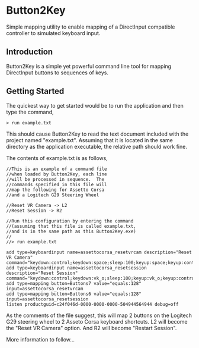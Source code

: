 # Button2Key

Simple mapping utility to enable mapping of a DirectInput compatible controller to simulated keyboard input.

## Introduction

Button2Key is a simple yet powerful command line tool for mapping DirectInput buttons to sequences of keys.

## Getting Started

The quickest way to get started would be to run the application and then type the command,

    > run example.txt
    
This should cause Button2Key to read the text document included with the project named "example.txt".  Assuming that it is located in the same directory as the application executable, the relative path should work fine.

The contents of example.txt is as follows,

    //This is an example of a command file
    //when loaded by Button2Key, each line
    //will be processed in sequence.  The
    //commands specified in this file will
    //map the following for Assetto Corsa
    //and a Logitech G29 Steering Wheel

    //Reset VR Camera -> L2
    //Reset Session -> R2

    //Run this configuration by entering the command
    //(assuming that this file is called example.txt,
    //and is in the same path as this Button2Key.exe)
    //
    //> run example.txt

    add type=keyboardinput name=assettocorsa_resetvrcam description="Reset VR Camera" command="keydown:control;keydown:space;sleep:100;keyup:space;keyup:control"
    add type=keyboardinput name=assettocorsa_resetsession description="Reset Session" command="keydown:control;keydown:vk_o;sleep:100;keyup:vk_o;keyup:control"
    add type=mapping button=Buttons7 value="equals:128" input=assettocorsa_resetvrcam
    add type=mapping button=Buttons6 value="equals:128" input=assettocorsa_resetsession
    listen productguid=c24f046d-0000-0000-0000-504944564944 debug=off
    
 As the comments of the file suggest, this will map 2 buttons on the Logitech G29 steering wheel to 2 Asseto Corsa keyboard shortcuts.  L2 will become the "Reset VR Camera" option. And R2 will become "Restart Session".
 
 More information to follow...
 

